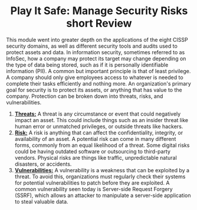 <h1 align = "center">Play It Safe: Manage Security Risks short Review</h1>
<p>This module went into greater depth on the applications of the eight CISSP security domains, as well as different security tools and audits used to protect assets and data. In information security, sometimes referred to as InfoSec, how a company may protect its target may change depending on the type of data being stored, such as if it is personally identifiable information (PII). A common but important principle is that of least privilege. A company should only give employees access to whatever is needed to complete their tasks efficiently and nothing more.
An organization's primary goal for security is to protect its assets, or anything that has value to the company. Protection can be broken down into threats, risks, and vulnerabilities.
  <ol>
    <li><b><u>Threats:</b></u> A threat is any circumstance or event that could negatively impact an asset. This could include things such as an insider threat like human error
      or unmatched privileges, or outside threats like hackers.
    </li>
      <li><b><u>Risk:</u></b> A risk is anything that can affect the confidentiality, integrity, or availability of an asset. A potential risk can come in many different
        forms, commonly from an equal likelihood of a threat. Some digital risks could be having outdated software or outsourcing to third-party vendors. Physical risks are
        things like traffic, unpredictable natural disasters, or accidents.
</li>
      <li><b><u>Vulnerabilities:</u></b> A vulnerability is a weakness that can be exploited by a threat. To avoid this, organizations must regularly check their systems for
        potential vulnerabilities to patch before they are exploited. A common vulnerability seen today is Server-side Request Forgery (SSRF), which allows an attacker to
        manipulate a server-side application to steal valuable data.
</li>
</ol>
</p>
